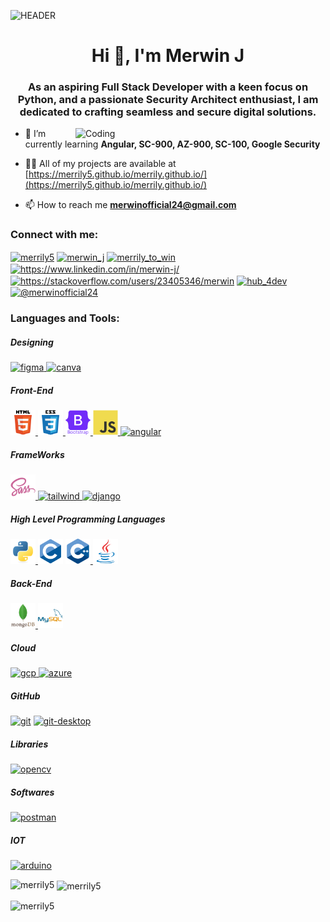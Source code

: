 ![HEADER](./github-banner.gif)
<h1 align="center">Hi 👋, I'm Merwin J</h1>
<h3 align="center">As an aspiring Full Stack Developer with a keen focus on Python, and a passionate Security Architect enthusiast, I am dedicated to crafting seamless and secure digital solutions.</h3>

<img align="right" alt="Coding" width="400" src="https://camo.githubusercontent.com/19db51af5f90f1b152bc0b9078f5fe97053955be5074f03f17019c70345bdcdb/68747470733a2f2f6d69726f2e6d656469756d2e636f6d2f6d61782f313336302f302a37513379765349765f7430696f4a2d5a2e676966">

- 🌱 I’m currently learning **Angular, SC-900, AZ-900, SC-100, Google Security**

- 👨‍💻 All of my projects are available at [https://merrily5.github.io/merrily.github.io/](https://merrily5.github.io/merrily.github.io/)

- 📫 How to reach me **merwinofficial24@gmail.com**

<h3 align="left">Connect with me:</h3>
<p align="left">
<a href="https://codepen.io/merrily5" target="blank"><img align="center" src="https://raw.githubusercontent.com/rahuldkjain/github-profile-readme-generator/master/src/images/icons/Social/codepen.svg" alt="merrily5" height="30" width="40" /></a>
<a href="https://dev.to/merwin_j" target="blank"><img align="center" src="https://raw.githubusercontent.com/rahuldkjain/github-profile-readme-generator/master/src/images/icons/Social/devto.svg" alt="merwin_j" height="30" width="40" /></a>
<a href="https://twitter.com/merrily_to_win" target="blank"><img align="center" src="https://raw.githubusercontent.com/rahuldkjain/github-profile-readme-generator/master/src/images/icons/Social/twitter.svg" alt="merrily_to_win" height="30" width="40" /></a>
<a href="https://linkedin.com/in/https://www.linkedin.com/in/merwin-j/" target="blank"><img align="center" src="https://raw.githubusercontent.com/rahuldkjain/github-profile-readme-generator/master/src/images/icons/Social/linked-in-alt.svg" alt="https://www.linkedin.com/in/merwin-j/" height="30" width="40" /></a>
<a href="https://stackoverflow.com/users/https://stackoverflow.com/users/23405346/merwin" target="blank"><img align="center" src="https://raw.githubusercontent.com/rahuldkjain/github-profile-readme-generator/master/src/images/icons/Social/stack-overflow.svg" alt="https://stackoverflow.com/users/23405346/merwin" height="30" width="40" /></a>
<a href="https://instagram.com/hub_4dev" target="blank"><img align="center" src="https://raw.githubusercontent.com/rahuldkjain/github-profile-readme-generator/master/src/images/icons/Social/instagram.svg" alt="hub_4dev" height="30" width="40" /></a>
<a href="https://www.hackerrank.com/@merwinofficial24" target="blank"><img align="center" src="https://raw.githubusercontent.com/rahuldkjain/github-profile-readme-generator/master/src/images/icons/Social/hackerrank.svg" alt="@merwinofficial24" height="30" width="40" /></a>
</p>

<h3 align="left">Languages and Tools:</h3>
<p align="left"> 
  <h5>Designing</h5>
  <a href="https://www.figma.com/" target="_blank" rel="noreferrer"> <img src="https://www.vectorlogo.zone/logos/figma/figma-icon.svg" alt="figma" width="40" height="40"/> </a> 
  <a href="https://www.canva.com" target="_blank" rel="noreferrer"><img src="https://upload.wikimedia.org/wikipedia/commons/0/08/Canva_icon_2021.svg" alt="canva" width="40" height="40"/></a>
  
  <br>
  <h5>Front-End</h5>
    <a href="https://www.w3.org/html/" target="_blank" rel="noreferrer"> <img src="https://raw.githubusercontent.com/devicons/devicon/master/icons/html5/html5-original-wordmark.svg" alt="html5" width="40"   
     height="40"/> </a> 
    <a href="https://www.w3schools.com/css/" target="_blank" rel="noreferrer"> <img src="https://raw.githubusercontent.com/devicons/devicon/master/icons/css3/css3-original-wordmark.svg" alt="css3" 
     width="40" height="40"/> </a>
    <a href="https://getbootstrap.com" target="_blank" rel="noreferrer"> <img src="https://raw.githubusercontent.com/devicons/devicon/master/icons/bootstrap/bootstrap-plain-wordmark.svg" alt="bootstrap"     
     width="40" height="40"/> </a>
    <a href="https://developer.mozilla.org/en-US/docs/Web/JavaScript" target="_blank" rel="noreferrer"> <img src="https://raw.githubusercontent.com/devicons/devicon/master/icons/javascript/javascript-original.svg" alt="javascript" width="40" height="40"/> </a>
    <a href="https://angular.io" target="_blank" rel="noreferrer"> <img src="https://angular.io/assets/images/logos/angular/angular.svg" alt="angular" width="40" height="40"/> </a>
  <br>
  <h5>FrameWorks</h5>
  <a href="https://sass-lang.com" target="_blank" rel="noreferrer"> <img src="https://raw.githubusercontent.com/devicons/devicon/master/icons/sass/sass-original.svg" alt="sass" width="40" height="40"/> </a>   <a href="https://tailwindcss.com/" target="_blank" rel="noreferrer"> <img src="https://www.vectorlogo.zone/logos/tailwindcss/tailwindcss-icon.svg" alt="tailwind" width="40" height="40"/> </a>
  <a href="https://www.djangoproject.com/" target="_blank" rel="noreferrer"> <img src="https://cdn.worldvectorlogo.com/logos/django.svg" alt="django" width="40" height="40"/> </a> 
  
  <br>
  <h5>High Level Programming Languages</h5>
  <a href="https://www.python.org" target="_blank" rel="noreferrer"> <img src="https://raw.githubusercontent.com/devicons/devicon/master/icons/python/python-original.svg" alt="python" width="40" height="40"/> </a> 
  <a href="https://www.cprogramming.com/" target="_blank" rel="noreferrer"> <img src="https://raw.githubusercontent.com/devicons/devicon/master/icons/c/c-original.svg" alt="c" width="40" height="40"/></a>   
  <a href="https://www.w3schools.com/cpp/" target="_blank" rel="noreferrer"> <img src="https://raw.githubusercontent.com/devicons/devicon/master/icons/cplusplus/cplusplus-original.svg" alt="cplusplus" width="40" height="40"/> </a> 
    <a href="https://www.java.com" target="_blank" rel="noreferrer"> <img src="https://raw.githubusercontent.com/devicons/devicon/master/icons/java/java-original.svg" alt="java" width="40" height="40"/> </a>
    
  <br>
  <h5>Back-End</h5>
  <a href="https://www.mongodb.com/" target="_blank" rel="noreferrer"> <img src="https://raw.githubusercontent.com/devicons/devicon/master/icons/mongodb/mongodb-original-wordmark.svg" alt="mongodb" width="40" height="40"/> </a> 
  <a href="https://www.mysql.com/" target="_blank" rel="noreferrer"> <img src="https://raw.githubusercontent.com/devicons/devicon/master/icons/mysql/mysql-original-wordmark.svg" alt="mysql" width="40" height="40"/> </a>

  <br>
  <h5>Cloud</h5>
  <a href="https://cloud.google.com" target="_blank" rel="noreferrer"> <img src="https://www.vectorlogo.zone/logos/google_cloud/google_cloud-icon.svg" alt="gcp" width="40" height="40"/> </a>
  <a href="https://azure.microsoft.com/en-in/" target="_blank" rel="noreferrer"> <img src="https://www.vectorlogo.zone/logos/microsoft_azure/microsoft_azure-icon.svg" alt="azure" width="40" height="40"/></a>

  <br>
  <h5>GitHub</h5>
   <a href="https://github.com" target="_blank" rel="noreferrer"> <img src="https://upload.wikimedia.org/wikipedia/commons/9/91/Octicons-mark-github.svg" alt="git" width="40" height="40"/></a>
  <a href="https://github.com/apps/desktop" target="_blank" rel="noreferrer"> <img src="https://upload.wikimedia.org/wikipedia/commons/a/ae/Github-desktop-logo-symbol.svg" alt="git-desktop" width="40" height="40"/></a> 

  <br>
  <h5>Libraries</h5>
  <a href="https://opencv.org/" target="_blank" rel="noreferrer"> <img src="https://www.vectorlogo.zone/logos/opencv/opencv-icon.svg" alt="opencv" width="40" height="40"/> </a>

  <br>
  <h5>Softwares</h5>
  <a href="https://postman.com" target="_blank" rel="noreferrer"> <img src="https://www.vectorlogo.zone/logos/getpostman/getpostman-icon.svg" alt="postman" width="40" height="40"/> </a> 
  <br>
  <h5>IOT</h5>
  <a href="https://www.arduino.cc/" target="_blank" rel="noreferrer"> <img src="https://cdn.worldvectorlogo.com/logos/arduino-1.svg" alt="arduino" width="40" height="40"/> </a> 
</p>

<p><img align="left" src="https://github-readme-stats.vercel.app/api/top-langs?username=merrily5&show_icons=true&locale=en&layout=compact" alt="merrily5" /></p>

<p>&nbsp;<img align="center" src="https://github-readme-stats.vercel.app/api?username=merrily5&show_icons=true&locale=en" alt="merrily5" /></p>

<p><img align="center" src="https://github-readme-streak-stats.herokuapp.com/?user=merrily5&" alt="merrily5" /></p>

